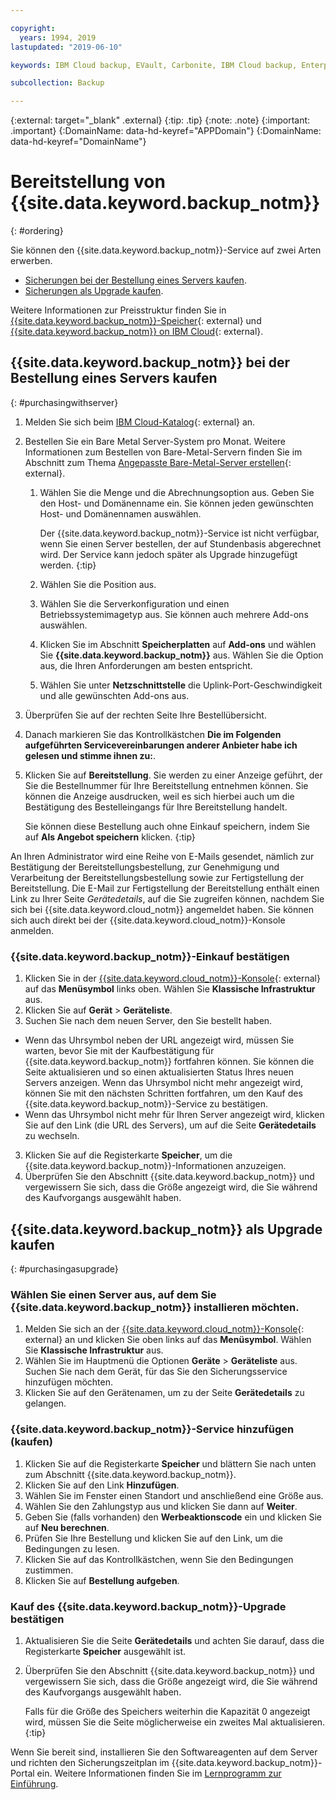 ```yaml
---

copyright:
  years: 1994, 2019
lastupdated: "2019-06-10"

keywords: IBM Cloud backup, EVault, Carbonite, IBM Cloud backup, Enterprise backup

subcollection: Backup

---
```

{:external: target="_blank" .external}
{:tip: .tip}
{:note: .note}
{:important: .important}
{:DomainName: data-hd-keyref="APPDomain"}
{:DomainName: data-hd-keyref="DomainName"}

# Bereitstellung von {{site.data.keyword.backup_notm}}
{: #ordering}

Sie können den {{site.data.keyword.backup_notm}}-Service auf zwei Arten erwerben.

- [Sicherungen bei der Bestellung eines Servers kaufen](#purchasingwithserver).
- [Sicherungen als Upgrade kaufen](#purchasingasupgrade).

Weitere Informationen zur Preisstruktur finden Sie in [{{site.data.keyword.backup_notm}}-Speicher](https://www.ibm.com/cloud/backup-and-restore){: external} und [{{site.data.keyword.backup_notm}} on IBM Cloud](https://www.ibm.com/cloud/backup/pricing){: external}.

## {{site.data.keyword.backup_notm}} bei der Bestellung eines Servers kaufen
{: #purchasingwithserver}

1. Melden Sie sich beim [IBM Cloud-Katalog](https://{DomainName}/catalog){: external} an.
2. Bestellen Sie ein Bare Metal Server-System pro Monat. Weitere Informationen zum Bestellen von Bare-Metal-Servern finden Sie im Abschnitt zum Thema [Angepasste Bare-Metal-Server erstellen](https://{DomainName}/docs/bare-metal/baremetal-provision.html){: external}.
   1. Wählen Sie die Menge und die Abrechnungsoption aus. Geben Sie den Host- und Domänenname ein. Sie können jeden gewünschten Host- und Domänennamen auswählen.

      Der {{site.data.keyword.backup_notm}}-Service ist nicht verfügbar, wenn Sie einen Server bestellen, der auf Stundenbasis abgerechnet wird. Der Service kann jedoch später als Upgrade hinzugefügt werden.
      {:tip}
   2. Wählen Sie die Position aus.
   3. Wählen Sie die Serverkonfiguration und einen Betriebssystemimagetyp aus. Sie können auch mehrere Add-ons auswählen.
   4. Klicken Sie im Abschnitt **Speicherplatten** auf **Add-ons** und wählen Sie **{{site.data.keyword.backup_notm}}** aus. Wählen Sie die Option aus, die Ihren Anforderungen am besten entspricht.
   5. Wählen Sie unter **Netzschnittstelle** die Uplink-Port-Geschwindigkeit und alle gewünschten Add-ons aus.
3. Überprüfen Sie auf der rechten Seite Ihre Bestellübersicht.
4. Danach markieren Sie das Kontrollkästchen **Die im Folgenden aufgeführten Servicevereinbarungen anderer Anbieter habe ich gelesen und stimme ihnen zu:**.
5. Klicken Sie auf **Bereitstellung**. Sie werden zu einer Anzeige geführt, der Sie die Bestellnummer für Ihre Bereitstellung entnehmen können. Sie können die Anzeige ausdrucken, weil es sich hierbei auch um die Bestätigung des Bestelleingangs für Ihre Bereitstellung handelt.

   Sie können diese Bestellung auch ohne Einkauf speichern, indem Sie auf **Als Angebot speichern** klicken.
   {:tip}

An Ihren Administrator wird eine Reihe von E-Mails gesendet, nämlich zur Bestätigung der Bereitstellungsbestellung, zur Genehmigung und Verarbeitung der Bereitstellungsbestellung sowie zur Fertigstellung der Bereitstellung. Die E-Mail zur Fertigstellung der Bereitstellung enthält einen Link zu Ihrer Seite *Gerätedetails*, auf die Sie zugreifen können, nachdem Sie sich bei {{site.data.keyword.cloud_notm}} angemeldet haben. Sie können sich auch direkt bei der {{site.data.keyword.cloud_notm}}-Konsole anmelden.

### {{site.data.keyword.backup_notm}}-Einkauf bestätigen
1. Klicken Sie in der [{{site.data.keyword.cloud_notm}}-Konsole](https://{DomainName}){: external} auf das **Menüsymbol** links oben. Wählen Sie **Klassische Infrastruktur** aus.
2. Klicken Sie auf **Gerät** > **Geräteliste**.
2. Suchen Sie nach dem neuen Server, den Sie bestellt haben.
  - Wenn das Uhrsymbol neben der URL angezeigt wird, müssen Sie warten, bevor Sie mit der Kaufbestätigung für {{site.data.keyword.backup_notm}} fortfahren können. Sie können die Seite aktualisieren und so einen aktualisierten Status Ihres neuen Servers anzeigen. Wenn das Uhrsymbol nicht mehr angezeigt wird, können Sie mit den nächsten Schritten fortfahren, um den Kauf des {{site.data.keyword.backup_notm}}-Service zu bestätigen.
  - Wenn das Uhrsymbol nicht mehr für Ihren Server angezeigt wird, klicken Sie auf den Link (die URL des Servers), um auf die Seite **Gerätedetails** zu wechseln.
3. Klicken Sie auf die Registerkarte **Speicher**, um die {{site.data.keyword.backup_notm}}-Informationen anzuzeigen.
4. Überprüfen Sie den Abschnitt {{site.data.keyword.backup_notm}} und vergewissern Sie sich, dass die Größe angezeigt wird, die Sie während des Kaufvorgangs ausgewählt haben.

## {{site.data.keyword.backup_notm}} als Upgrade kaufen
{: #purchasingasupgrade}

### Wählen Sie einen Server aus, auf dem Sie {{site.data.keyword.backup_notm}} installieren möchten.

1. Melden Sie sich an der [{{site.data.keyword.cloud_notm}}-Konsole](https://{DomainName}){: external} an und klicken Sie oben links auf das **Menüsymbol**. Wählen Sie **Klassische Infrastruktur** aus.
2. Wählen Sie im Hauptmenü die Optionen **Geräte** > **Geräteliste** aus. Suchen Sie nach dem Gerät, für das Sie den Sicherungsservice hinzufügen möchten.
3. Klicken Sie auf den Gerätenamen, um zu der Seite **Gerätedetails** zu gelangen.

### {{site.data.keyword.backup_notm}}-Service hinzufügen (kaufen)
1. Klicken Sie auf die Registerkarte **Speicher** und blättern Sie nach unten zum Abschnitt {{site.data.keyword.backup_notm}}.
2. Klicken Sie auf den Link **Hinzufügen**.
3. Wählen Sie im Fenster einen Standort und anschließend eine Größe aus.
4. Wählen Sie den Zahlungstyp aus und klicken Sie dann auf **Weiter**.
5. Geben Sie (falls vorhanden) den **Werbeaktionscode** ein und klicken Sie auf **Neu berechnen**.
6. Prüfen Sie Ihre Bestellung und klicken Sie auf den Link, um die Bedingungen zu lesen.
7. Klicken Sie auf das Kontrollkästchen, wenn Sie den Bedingungen zustimmen.
7. Klicken Sie auf **Bestellung aufgeben**.

### Kauf des {{site.data.keyword.backup_notm}}-Upgrade bestätigen
1. Aktualisieren Sie die Seite **Gerätedetails** und achten Sie darauf, dass die Registerkarte **Speicher** ausgewählt ist.
2. Überprüfen Sie den Abschnitt {{site.data.keyword.backup_notm}} und vergewissern Sie sich, dass die Größe angezeigt wird, die Sie während des Kaufvorgangs ausgewählt haben.

   Falls für die Größe des Speichers weiterhin die Kapazität 0 angezeigt wird, müssen Sie die Seite möglicherweise ein zweites Mal aktualisieren.
   {:tip}

Wenn Sie bereit sind, installieren Sie den Softwareagenten auf dem Server und richten den Sicherungszeitplan im {{site.data.keyword.backup_notm}}-Portal ein. Weitere Informationen finden Sie im [Lernprogramm zur Einführung](/docs/infrastructure/Backup?topic=Backup-getting-started#getting-started).

